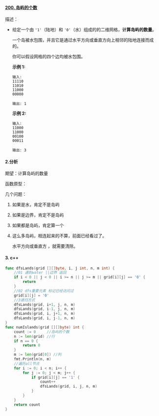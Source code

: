 #### [200. 岛屿的个数](https://leetcode-cn.com/problems/number-of-islands/)

描述：

- 给定一个由 `'1'`（陆地）和 `'0'`（水）组成的的二维网格，**计算岛屿的数量**。

  一个岛被水包围，并且它是通过水平方向或垂直方向上相邻的陆地连接而成的。

  你可以假设网格的四个边均被水包围。

  **示例 1:**

  ```
  输入:
  11110
  11010
  11000
  00000
  
  输出: 1
  ```

  **示例 2:**

  ```
  输入:
  11000
  11000
  00100
  00011
  
  输出: 3
  ```



#### 2.分析



期望：计算岛屿的数量 

函数原型： <!--bool int numIslands(vector<vector<char>>& grid)-->

几个问题：

1. 如果是水，肯定不是岛屿

2. 如果是边界，肯定不是岛屿

3. 如果都是岛屿，肯定算一个

4. 这么多岛屿，相连起来的不算，前面已经看过了。

   水平方向或垂直方 ，就需要清除。



#### 3. c++



```go
func dfsLands(grid [][]byte, i, j int, n, m int) {
	//01 遇到water ||边界 返回
	if i < 0 || j < 0 || i >= n || j >= m || grid[i][j] == '0' {
		return
	}
    //02 dfs重要元素 标记已经访问过
	grid[i][j] = '0' 
	//3递归方式
	dfsLands(grid, i+1, j, n, m)
	dfsLands(grid, i-1, j, n, m)
	dfsLands(grid, i, j+1, n, m)
	dfsLands(grid, i, j-1, n, m)
}
func numIslands(grid [][]byte) int {
	count := 0     //岛屿的个数
	n := len(grid) //行
	if n == 0 {
		return 0
	}
	m := len(grid[0]) //列
	fmt.Println(n, m)
	//遍历all节点
	for i := 0; i < n; i++ {
		for j := 0; j < m; j++ {
			if grid[i][j] == '1' {
				count++
				dfsLands(grid, i, j, n, m)
			}
		}
	}
	return count
}
```

